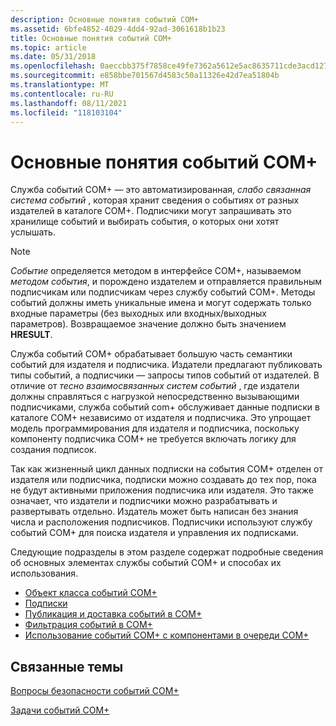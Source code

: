 ```yaml
---
description: Основные понятия событий COM+
ms.assetid: 6bfe4852-4029-4dd4-92ad-3061618b1b23
title: Основные понятия событий COM+
ms.topic: article
ms.date: 05/31/2018
ms.openlocfilehash: 0aeccbb375f7858ce49fe7362a5612e5ac8635711cde3acd127166be7db07ba6
ms.sourcegitcommit: e858bbe701567d4583c50a11326e42d7ea51804b
ms.translationtype: MT
ms.contentlocale: ru-RU
ms.lasthandoff: 08/11/2021
ms.locfileid: "118103104"
---
```

# <a name="com-events-concepts"></a>Основные понятия событий COM+

Служба событий COM+ — это автоматизированная, *слабо связанная система событий* , которая хранит сведения о событиях от разных издателей в каталоге COM+. Подписчики могут запрашивать это хранилище событий и выбирать события, о которых они хотят услышать.

> [!Note]  
> *Событие* определяется методом в интерфейсе COM+, называемом *методом события*, и порождено издателем и отправляется правильным подписчикам или подписчикам через службу событий COM+. Методы событий должны иметь уникальные имена и могут содержать только входные параметры (без выходных или входных/выходных параметров). Возвращаемое значение должно быть значением **HRESULT**.

 

Служба событий COM+ обрабатывает большую часть семантики событий для издателя и подписчика. Издатели предлагают публиковать типы событий, а подписчики — запросы типов событий от издателей. В отличие от *тесно взаимосвязанных систем событий* , где издатели должны справляться с нагрузкой непосредственно вызывающими подписчиками, служба событий com+ обслуживает данные подписки в каталоге COM+ независимо от издателя и подписчика. Это упрощает модель программирования для издателя и подписчика, поскольку компоненту подписчика COM+ не требуется включать логику для создания подписок.

Так как жизненный цикл данных подписки на события COM+ отделен от издателя или подписчика, подписки можно создавать до тех пор, пока не будут активными приложения подписчика или издателя. Это также означает, что издатели и подписчики можно разрабатывать и развертывать отдельно. Издатель может быть написан без знания числа и расположения подписчиков. Подписчики используют службу событий COM+ для поиска издателя и управления их подписками.

Следующие подразделы в этом разделе содержат подробные сведения об основных элементах службы событий COM+ и способах их использования.

-   [Объект класса событий COM+](the-com--event-class-object.md)
-   [Подписки](subscriptions.md)
-   [Публикация и доставка событий в COM+](publishing-and-delivering-events-in-com-.md)
-   [Фильтрация событий в COM+](filtering-events-in-com-.md)
-   [Использование событий COM+ с компонентами в очереди COM+](using-com--events-with-com--queued-components.md)

## <a name="related-topics"></a>Связанные темы

<dl> <dt>

[Вопросы безопасности событий COM+](com--events-security-considerations.md)
</dt> <dt>

[Задачи событий COM+](com--events-tasks.md)
</dt> </dl>

 

 



